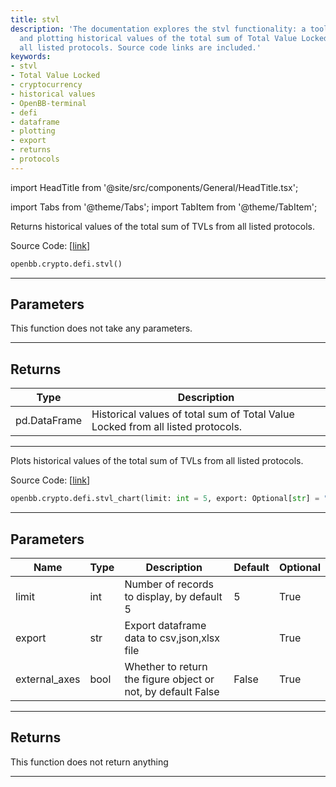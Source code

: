 ```yaml
---
title: stvl
description: 'The documentation explores the stvl functionality: a tool for returning
  and plotting historical values of the total sum of Total Value Locked (TVL) from
  all listed protocols. Source code links are included.'
keywords:
- stvl
- Total Value Locked
- cryptocurrency
- historical values
- OpenBB-terminal
- defi
- dataframe
- plotting
- export
- returns
- protocols
---
```


import HeadTitle from '@site/src/components/General/HeadTitle.tsx';

<HeadTitle title="crypto.defi.stvl - Reference | OpenBB SDK Docs" />

import Tabs from '@theme/Tabs';
import TabItem from '@theme/TabItem';

<Tabs>
<TabItem value="model" label="Model" default>

Returns historical values of the total sum of TVLs from all listed protocols.

Source Code: [[link](https://github.com/OpenBB-finance/OpenBBTerminal/tree/main/openbb_terminal/cryptocurrency/defi/llama_model.py#L190)]

```python wordwrap
openbb.crypto.defi.stvl()
```

---

## Parameters

This function does not take any parameters.

---

## Returns

| Type | Description |
| ---- | ----------- |
| pd.DataFrame | Historical values of total sum of Total Value Locked from all listed protocols. |
---



</TabItem>
<TabItem value="view" label="Chart">

Plots historical values of the total sum of TVLs from all listed protocols.

Source Code: [[link](https://github.com/OpenBB-finance/OpenBBTerminal/tree/main/openbb_terminal/cryptocurrency/defi/llama_view.py#L186)]

```python wordwrap
openbb.crypto.defi.stvl_chart(limit: int = 5, export: Optional[str] = "", sheet_name: Optional[str] = None, external_axes: bool = False)
```

---

## Parameters

| Name | Type | Description | Default | Optional |
| ---- | ---- | ----------- | ------- | -------- |
| limit | int | Number of records to display, by default 5 | 5 | True |
| export | str | Export dataframe data to csv,json,xlsx file |  | True |
| external_axes | bool | Whether to return the figure object or not, by default False | False | True |


---

## Returns

This function does not return anything

---



</TabItem>
</Tabs>